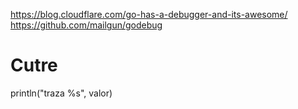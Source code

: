 https://blog.cloudflare.com/go-has-a-debugger-and-its-awesome/
https://github.com/mailgun/godebug



# Cutre
println("traza %s", valor)
